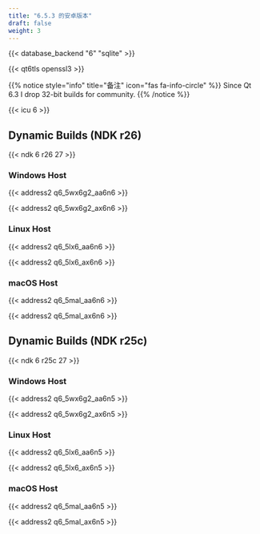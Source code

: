 ```yaml
---
title: "6.5.3 的安卓版本"
draft: false
weight: 3
---
```


{{< database_backend "6" "sqlite" >}}

{{< qt6tls openssl3 >}}

{{% notice style="info" title="备注"  icon="fas fa-info-circle" %}}
Since Qt 6.3 I drop 32-bit builds for community.
{{% /notice %}}

{{< icu 6 >}}

## Dynamic Builds (NDK r26)

{{< ndk 6 r26 27 >}}

### Windows Host

{{< address2 q6_5wx6g2_aa6n6 >}}

{{< address2 q6_5wx6g2_ax6n6 >}}

### Linux Host

{{< address2 q6_5lx6_aa6n6 >}}

{{< address2 q6_5lx6_ax6n6 >}}

### macOS Host

{{< address2 q6_5mal_aa6n6 >}}

{{< address2 q6_5mal_ax6n6 >}}

## Dynamic Builds (NDK r25c)

{{< ndk 6 r25c 27 >}}

### Windows Host

{{< address2 q6_5wx6g2_aa6n5 >}}

{{< address2 q6_5wx6g2_ax6n5 >}}

### Linux Host

{{< address2 q6_5lx6_aa6n5 >}}

{{< address2 q6_5lx6_ax6n5 >}}

### macOS Host

{{< address2 q6_5mal_aa6n5 >}}

{{< address2 q6_5mal_ax6n5 >}}

